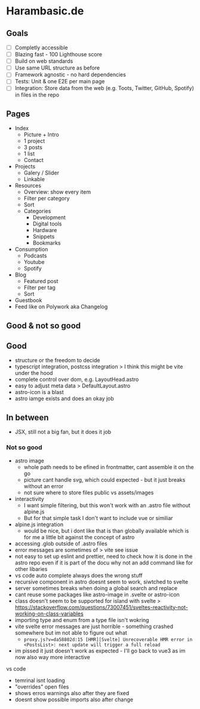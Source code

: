 # Harambasic.de

## Goals

- [ ] Completly accessible
- [ ] Blazing fast - 100 Lighthouse score
- [ ] Build on web standards
- [ ] Use same URL structure as before
- [ ] Framework agnostic - no hard dependencies
- [ ] Tests: Unit & one E2E per main page
- [ ] Integration: Store data from the web (e.g. Toots, Twitter, GitHub, Spotify) in files in the repo
 
## Pages

- Index
    - Picture + Intro
    - 1 project
    - 3 posts
    - 1 list
    - Contact
- Projects
    - Galery / Slider
    - Linkable
- Resources
    - Overview: show every item
    - Filter per category
    - Sort
    - Categories
        - Development
        - Digital tools
        - Hardware
        - Snippets
        - Bookmarks
- Consumption
    - Podcasts
    - Youtube
    - Spotify
- Blog
    - Featured post
    - Filter per tag
    - Sort
- Guestbook
- Feed like on Polywork aka Changelog


## Good & not so good

## Good

* structure or the freedom to decide
* typescript integration, postcss integration > I think this might be vite under the hood
* complete control over dom, e.g. LayoutHead.astro
* easy to adjust meta data > DefaultLayout.astro
* astro-icon is a blast
* astro iamge exists and does an okay job

## In between

* JSX, still not a big fan, but it does it job

### Not so good

* astro image
    * whole path needs to be efined in frontmatter, cant assemble it on the go
    * picture cant handle svg, which could expected - but it just breaks without an error
    * not sure where to store files public vs assets/images
* interactivity
    * I want simple filtering, but this won't work with an .astro file without alpine.js
    * But for that simple task I don't want to include vue or similiar
* alpine.js integration
    * would be nice, but i dont like that is than globally available which is for me a little bit against the concept of astro
* accessing .glob outside of .astro files
* error messages are sometimes of > vite see issue
* not easy to set up eslint and prettier, need to check how it is done in the astro repo even if it is part of the docu why not an add command like for other libaries
* vs code auto complete always does the wrong stuff
* recursive component in astro doesnt seem to work, siwtched to svelte
* server sometimes breaks when doing a global search and replace
* cant reuse some packages like astro-image in .svelte or astro-icon
* class doesn't seem to be supported for island with svelte > https://stackoverflow.com/questions/73007451/sveltes-reactivity-not-working-on-class-variables 
* importing type and enum from a type file isn't wokring
* vite svelte error messages are just horrible - something crashed somewhere but im not able to figure out what
    * `proxy.js?v=da58802d:15 [HMR][Svelte] Unrecoverable HMR error in <PostsList>: next update will trigger a full reload`
* im pissed it just doesn't work as expected - I'll go back to vue3 as im now also way more interactive

vs code
* temrinal isnt loading
* "overrides" open files
* shows erros warnings also after they are fixed
* doesnt show possible imports also after change
